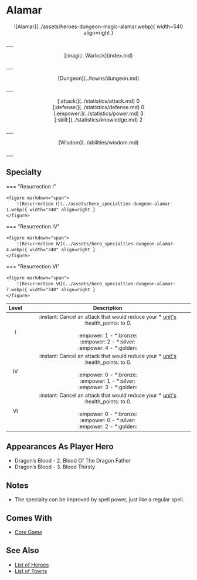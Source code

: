 # Alamar

<p style="text-align: center;" markdown>![Alamar](../assets/heroes-dungeon-magic-alamar.webp){ width=540 align=right }</p>
___
<p style="text-align: center;" markdown>[:magic: Warlock](index.md)</p>
___
<p style="text-align: center;" markdown>[Dungeon](../towns/dungeon.md)</p>
___

<p style="text-align: center;" markdown>[:attack:](../statistics/attack.md)&nbsp;0</br>[:defense:](../statistics/defense.md)&nbsp;0</br>[:empower:](../statistics/power.md)&nbsp;3</br>[:skill:](../statistics/knowledge.md)&nbsp;2</p>
___
<p style="text-align: center;" markdown>[Wisdom](../abilities/wisdom.md)</p>
___

## Specialty

=== "Resurrection Ⅰ"

    <figure markdown="span">
        ![Resurrection Ⅰ](../assets/hero_specialties-dungeon-alamar-1.webp){ width="340" align=right }
    </figure>

=== "Resurrection Ⅳ"

    <figure markdown="span">
        ![Resurrection Ⅳ](../assets/hero_specialties-dungeon-alamar-4.webp){ width="340" align=right }
    </figure>

=== "Resurrection Ⅵ"

    <figure markdown="span">
        ![Resurrection Ⅵ](../assets/hero_specialties-dungeon-alamar-7.webp){ width="340" align=right }
    </figure>


| Level | Description |
| :---: | :---: |
| Ⅰ | :instant: Cancel an attack that would reduce your \* [unit's](../units/index.md) :health_points: to 0.<br><br> :empower: 1 - \*:bronze:<br>:empower: 2 - \*:silver:<br>:empower: 4 - \*:golden: |
| Ⅳ | :instant: Cancel an attack that would reduce your \* [unit's](../units/index.md) :health_points: to 0.<br><br> :empower: 0 - \*:bronze:<br>:empower: 1 - \*:silver:<br>:empower: 3 - \*:golden: |
| Ⅵ | :instant: Cancel an attack that would reduce your \* [unit's](../units/index.md) :health_points: to 0.<br><br> :empower: 0 - \*:bronze:<br>:empower: 0 - \*:silver:<br>:empower: 2 - \*:golden: |


## Appearances As Player Hero

- Dragon’s Blood - 2. Blood Of The Dragon Father
- Dragon’s Blood - 3. Blood Thirsty


## Notes

- The specialty can be improved by spell power, just like a regular spell.


## Comes With

- [Core Game](../content/core_game.md)


## See Also

- [List of Heroes](index.md)
- [List of Towns](../towns/index.md)

